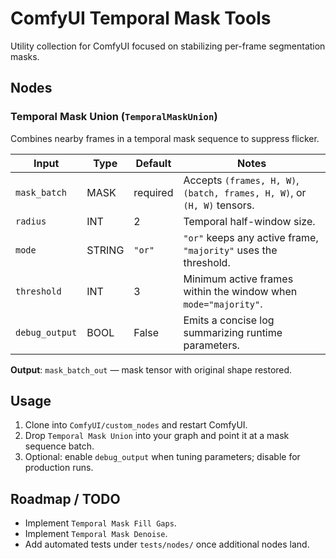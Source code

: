 # ComfyUI Temporal Mask Tools

Utility collection for ComfyUI focused on stabilizing per-frame segmentation masks.

## Nodes

### Temporal Mask Union (`TemporalMaskUnion`)
Combines nearby frames in a temporal mask sequence to suppress flicker.

| Input | Type | Default | Notes |
| --- | --- | --- | --- |
| `mask_batch` | MASK | required | Accepts `(frames, H, W)`, `(batch, frames, H, W)`, or `(H, W)` tensors. |
| `radius` | INT | 2 | Temporal half-window size. |
| `mode` | STRING | `"or"` | `"or"` keeps any active frame, `"majority"` uses the threshold. |
| `threshold` | INT | 3 | Minimum active frames within the window when `mode="majority"`. |
| `debug_output` | BOOL | False | Emits a concise log summarizing runtime parameters. |

**Output**: `mask_batch_out` — mask tensor with original shape restored.

## Usage
1. Clone into `ComfyUI/custom_nodes` and restart ComfyUI.
2. Drop `Temporal Mask Union` into your graph and point it at a mask sequence batch.
3. Optional: enable `debug_output` when tuning parameters; disable for production runs.

## Roadmap / TODO
- Implement `Temporal Mask Fill Gaps`.
- Implement `Temporal Mask Denoise`.
- Add automated tests under `tests/nodes/` once additional nodes land.